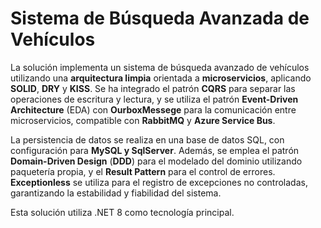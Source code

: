# Sistema de Búsqueda Avanzada de Vehículos

La solución implementa un sistema de búsqueda avanzado de vehículos utilizando una **arquitectura limpia** orientada a **microservicios**, aplicando **SOLID**, **DRY** y **KISS**. Se ha integrado el patrón **CQRS** para separar las operaciones de escritura y lectura, y se utiliza el patrón **Event-Driven Architecture** (EDA) con **OurboxMessege** para la comunicación entre microservicios, compatible con **RabbitMQ** y **Azure Service Bus**.

La persistencia de datos se realiza en una base de datos SQL, con configuración para **MySQL y SqlServer**. Además, se emplea el patrón **Domain-Driven Design** (**DDD**) para el modelado del dominio utilizando paquetería propia, y el **Result Pattern** para el control de errores. **Exceptionless** se utiliza para el registro de excepciones no controladas, garantizando la estabilidad y fiabilidad del sistema.

Esta solución utiliza .NET 8 como tecnología principal.
